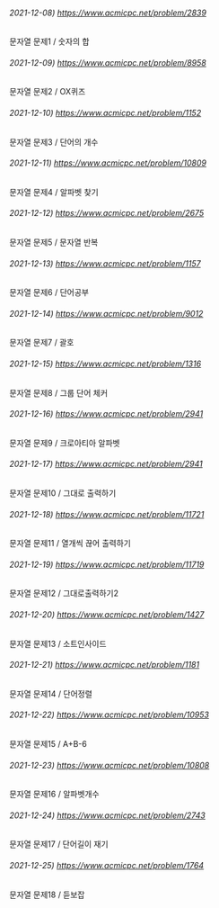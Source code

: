 ###### 2021-12-08) https://www.acmicpc.net/problem/2839
문자열 문제1 / 숫자의 합

###### 2021-12-09) https://www.acmicpc.net/problem/8958
문자열 문제2 / OX퀴즈

###### 2021-12-10) https://www.acmicpc.net/problem/1152
문자열 문제3 / 단어의 개수

###### 2021-12-11) https://www.acmicpc.net/problem/10809
문자열 문제4 / 알파벳 찾기

###### 2021-12-12) https://www.acmicpc.net/problem/2675
문자열 문제5 / 문자열 반복

###### 2021-12-13) https://www.acmicpc.net/problem/1157
문자열 문제6 / 단어공부

###### 2021-12-14) https://www.acmicpc.net/problem/9012
문자열 문제7 / 괄호

###### 2021-12-15) https://www.acmicpc.net/problem/1316
문자열 문제8 / 그룹 단어 체커

###### 2021-12-16) https://www.acmicpc.net/problem/2941
문자열 문제9 / 크로아티아 알파벳

###### 2021-12-17) https://www.acmicpc.net/problem/2941
문자열 문제10 / 그대로 출력하기

###### 2021-12-18) https://www.acmicpc.net/problem/11721
문자열 문제11 / 열개씩 끊어 출력하기

###### 2021-12-19) https://www.acmicpc.net/problem/11719
문자열 문제12 / 그대로출력하기2

###### 2021-12-20) https://www.acmicpc.net/problem/1427
문자열 문제13 / 소트인사이드

###### 2021-12-21) https://www.acmicpc.net/problem/1181
문자열 문제14 / 단어정렬

###### 2021-12-22) https://www.acmicpc.net/problem/10953
문자열 문제15 / A+B-6

###### 2021-12-23) https://www.acmicpc.net/problem/10808
문자열 문제16 / 알파벳개수

###### 2021-12-24) https://www.acmicpc.net/problem/2743
문자열 문제17 / 단어길이 재기

###### 2021-12-25) https://www.acmicpc.net/problem/1764
문자열 문제18 / 듣보잡